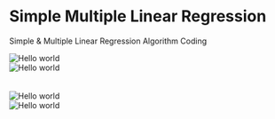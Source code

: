 # Simple Multiple Linear Regression
Simple &amp; Multiple  Linear Regression Algorithm Coding

<img src="https://i.ytimg.com/vi/owI7zxCqNY0/maxresdefault.jpg" alt="Hello world">

<br>
<img src="https://sphweb.bumc.bu.edu/otlt/MPH-Modules/BS/BS704-EP713_MultivariableMethods/SimpleLinearRegression.png" alt="Hello world">
<br>
<br>
<br>
<img src="https://sds-platform-private.s3-us-east-2.amazonaws.com/uploads/38_blog_image_1.png" alt="Hello world">
<br>
<img src="https://www.upgrad.com/blog/wp-content/uploads/2020/10/Untitled-5.jpg" alt="Hello world">





